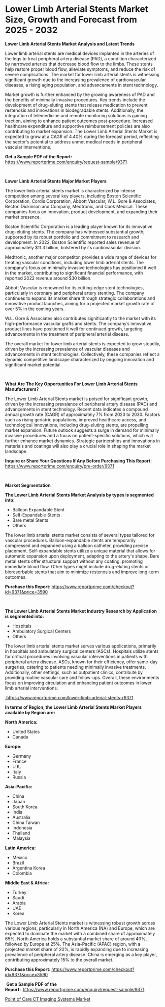 <p><h1>Lower Limb Arterial Stents Market Size, Growth and Forecast from 2025 - 2032</h1></p><p><strong>Lower Limb Arterial Stents Market Analysis and Latest Trends</strong></p>
<p><p>Lower limb arterial stents are medical devices implanted in the arteries of the legs to treat peripheral artery disease (PAD), a condition characterized by narrowed arteries that decrease blood flow to the limbs. These stents help restore proper blood flow, alleviate symptoms, and reduce the risk of severe complications. The market for lower limb arterial stents is witnessing significant growth due to the increasing prevalence of cardiovascular diseases, a rising aging population, and advancements in stent technology. </p><p>Market growth is further enhanced by the growing awareness of PAD and the benefits of minimally invasive procedures. Key trends include the development of drug-eluting stents that release medication to prevent restenosis and innovations in biodegradable stents. Additionally, the integration of telemedicine and remote monitoring solutions is gaining traction, aiming to enhance patient outcomes post-procedure. Increased healthcare expenditure and supportive reimbursement policies are also contributing to market expansion. The Lower Limb Arterial Stents Market is expected to grow at a CAGR of 4.40% during the forecast period, reflecting the sector's potential to address unmet medical needs in peripheral vascular interventions.</p></p>
<p><strong>Get a Sample PDF of the Report:&nbsp;</strong> <a href="https://www.reportprime.com/enquiry/request-sample/9371?utm_campaign=2947&utm_medium=2&utm_source=Github&utm_content=ia&utm_term=20032025&utm_id=lower-limb-arterial-stents">https://www.reportprime.com/enquiry/request-sample/9371</a></p>
<p>&nbsp;</p>
<p><strong>Lower Limb Arterial Stents Major Market Players</strong></p>
<p><p>The lower limb arterial stents market is characterized by intense competition among several key players, including Boston Scientific Corporation, Cordis Corporation, Abbott Vascular, W.L. Gore & Associates, Becton Dickinson and Company, Medtronic, and Cook Medical. These companies focus on innovation, product development, and expanding their market presence.</p><p>Boston Scientific Corporation is a leading player known for its innovative drug-eluting stents. The company has witnessed substantial growth, supported by its robust portfolio and commitment to research and development. In 2022, Boston Scientific reported sales revenue of approximately $11.3 billion, bolstered by its cardiovascular division.</p><p>Medtronic, another major competitor, provides a wide range of devices for treating vascular conditions, including lower limb arterial stents. The company's focus on minimally invasive technologies has positioned it well in the market, contributing to significant financial performance, with reported 2022 revenue around $30 billion.</p><p>Abbott Vascular is renowned for its cutting-edge stent technologies, particularly in coronary and peripheral artery stenting. The company continues to expand its market share through strategic collaborations and innovative product launches, aiming for a projected market growth rate of over 5% in the coming years.</p><p>W.L. Gore & Associates also contributes significantly to the market with its high-performance vascular grafts and stents. The company’s innovative product lines have positioned it well for continued growth, targeting advancements in the treatment of peripheral arterial disease.</p><p>The overall market for lower limb arterial stents is expected to grow steadily, driven by the increasing prevalence of vascular diseases and advancements in stent technologies. Collectively, these companies reflect a dynamic competitive landscape characterized by ongoing innovation and significant market potential.</p></p>
<p>&nbsp;</p>
<p><strong>What Are The Key Opportunities For Lower Limb Arterial Stents Manufacturers?</strong></p>
<p><p>The Lower Limb Arterial Stents market is poised for significant growth, driven by the increasing prevalence of peripheral artery disease (PAD) and advancements in stent technology. Recent data indicates a compound annual growth rate (CAGR) of approximately 7% from 2023 to 2030. Factors such as rising geriatric populations, improved healthcare access, and technological innovations, including drug-eluting stents, are propelling market expansion. Future outlook suggests a surge in demand for minimally invasive procedures and a focus on patient-specific solutions, which will further enhance market dynamics. Strategic partnerships and innovations in materials and coatings will also play a crucial role in shaping the market landscape.</p></p>
<p><strong>Inquire or Share Your Questions If Any Before Purchasing This Report:</strong> <a href="https://www.reportprime.com/enquiry/pre-order/9371?utm_campaign=2947&utm_medium=2&utm_source=Github&utm_content=ia&utm_term=20032025&utm_id=lower-limb-arterial-stents">https://www.reportprime.com/enquiry/pre-order/9371</a></p>
<p>&nbsp;</p>
<p><strong>Market Segmentation</strong></p>
<p><strong>The Lower Limb Arterial Stents Market Analysis by types is segmented into:</strong></p>
<p><ul><li>Balloon Expandable Stent</li><li>Self-Expandable Stents</li><li>Bare metal Stents</li><li>Others</li></ul></p>
<p><p>The lower limb arterial stents market consists of several types tailored for vascular procedures. Balloon-expandable stents are temporarily compressed and expanded using a balloon catheter, providing precise placement. Self-expandable stents utilize a unique material that allows for automatic expansion upon deployment, adapting to the artery's shape. Bare metal stents offer structural support without any coating, promoting immediate blood flow. Other types might include drug-eluting stents or bioresorbable stents that aim to minimize restenosis and improve long-term outcomes.</p></p>
<p><strong>Purchase this Report:&nbsp;</strong><a href="https://www.reportprime.com/checkout?id=9371&price=3590&utm_campaign=2947&utm_medium=2&utm_source=Github&utm_content=ia&utm_term=20032025&utm_id=lower-limb-arterial-stents">https://www.reportprime.com/checkout?id=9371&price=3590</a></p>
<p>&nbsp;</p>
<p><strong>The Lower Limb Arterial Stents Market Industry Research by Application is segmented into:</strong></p>
<p><ul><li>Hospitals</li><li>Ambulatory Surgical Centers</li><li>Others</li></ul></p>
<p><p>The lower limb arterial stents market serves various applications, primarily in hospitals and ambulatory surgical centers (ASCs). Hospitals utilize stents for critical procedures involving vascular interventions in patients with peripheral artery disease. ASCs, known for their efficiency, offer same-day surgeries, catering to patients needing minimally invasive treatments. Additionally, other settings, such as outpatient clinics, contribute by providing routine vascular care and follow-ups. Overall, these environments focus on improving circulation and enhancing patient outcomes in lower limb arterial interventions.</p></p>
<p><a href="https://www.reportprime.com/lower-limb-arterial-stents-r9371?utm_campaign=2947&utm_medium=2&utm_source=Github&utm_content=ia&utm_term=20032025&utm_id=lower-limb-arterial-stents">&nbsp;https://www.reportprime.com/lower-limb-arterial-stents-r9371</a></p>
<p><strong>In terms of Region, the Lower Limb Arterial Stents Market Players available by Region are:</strong></p>
<p>
    <p> <strong> North America: </strong>
        <ul>
            <li>United States</li>
            <li>Canada</li>
        </ul>
        </p> 
    <p> <strong> Europe: </strong>
        <ul>
            <li>Germany</li>
            <li>France</li>
            <li>U.K.</li>
            <li>Italy</li>
            <li>Russia</li>
        </ul>
        </p> 
    <p> <strong> Asia-Pacific: </strong>
        <ul>
            <li>China</li>
            <li>Japan</li>
            <li>South Korea</li>
            <li>India</li>
            <li>Australia</li>
            <li>China Taiwan</li>
            <li>Indonesia</li>
            <li>Thailand</li>
            <li>Malaysia</li>
        </ul>
        </p> 
    <p> <strong> Latin America: </strong>
        <ul>
            <li>Mexico</li>
            <li>Brazil</li>
            <li>Argentina Korea</li>
            <li>Colombia</li>
        </ul>
        </p> 
    <p> <strong> Middle East & Africa: </strong>
        <ul>
            <li>Turkey</li>
            <li>Saudi</li>
            <li>Arabia</li>
            <li>UAE</li>
            <li>Korea</li>
        </ul>
    </p>
    </p>
<p><p>The Lower Limb Arterial Stents market is witnessing robust growth across various regions, particularly in North America (NA) and Europe, which are expected to dominate the market with a combined share of approximately 65%. North America holds a substantial market share of around 40%, followed by Europe at 25%. The Asia-Pacific (APAC) region, with a projected market share of 20%, is rapidly expanding due to increasing prevalence of peripheral artery disease. China is emerging as a key player, contributing approximately 15% to the overall market.</p></p>
<p><strong>Purchase this Report: </strong><a href="https://www.reportprime.com/checkout?id=9371&price=3590&utm_campaign=2947&utm_medium=2&utm_source=Github&utm_content=ia&utm_term=20032025&utm_id=lower-limb-arterial-stents">https://www.reportprime.com/checkout?id=9371&price=3590</a></p>
<p>&nbsp;<strong>Get a Sample PDF of the Report:&nbsp;&nbsp;</strong><a href="https://www.reportprime.com/enquiry/request-sample/9371?utm_campaign=2947&utm_medium=2&utm_source=Github&utm_content=ia&utm_term=20032025&utm_id=lower-limb-arterial-stents">https://www.reportprime.com/enquiry/request-sample/9371</a></p>
<p><strong></strong></p>
<p><p><a href="https://github.com/djembashote/Market-Research-Report-List-1/blob/main/point-of-care-ct-imaging-systems-market.md?utm_campaign=2947&utm_medium=2&utm_source=Github&utm_content=ia&utm_term=20032025&utm_id=lower-limb-arterial-stents">Point of Care CT Imaging Systems Market</a></p></p>
